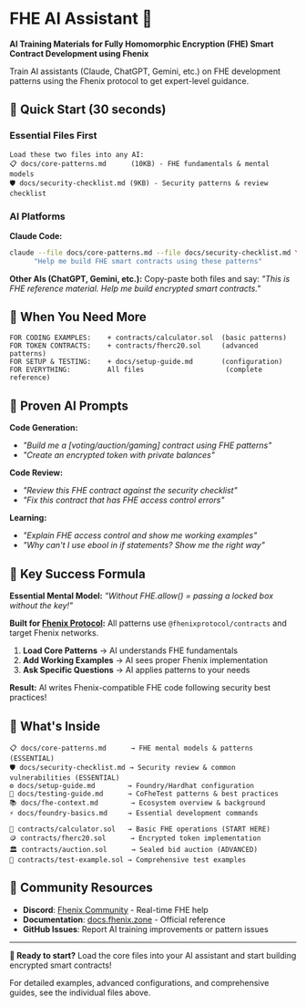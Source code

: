# FHE AI Assistant 🔐

**AI Training Materials for Fully Homomorphic Encryption (FHE) Smart Contract Development using Fhenix**

Train AI assistants (Claude, ChatGPT, Gemini, etc.) on FHE development patterns using the Fhenix protocol to get expert-level guidance.

## 🚀 Quick Start (30 seconds)

### Essential Files First
```
Load these two files into any AI:
📋 docs/core-patterns.md      (10KB) - FHE fundamentals & mental models
🛡️ docs/security-checklist.md (9KB) - Security patterns & review checklist
```

### AI Platforms

**Claude Code:**
```bash
claude --file docs/core-patterns.md --file docs/security-checklist.md \
      "Help me build FHE smart contracts using these patterns"
```

**Other AIs (ChatGPT, Gemini, etc.):**
Copy-paste both files and say: *"This is FHE reference material. Help me build encrypted smart contracts."*

## 📁 When You Need More

```
FOR CODING EXAMPLES:    + contracts/calculator.sol  (basic patterns)
FOR TOKEN CONTRACTS:    + contracts/fherc20.sol     (advanced patterns)  
FOR SETUP & TESTING:    + docs/setup-guide.md       (configuration)
FOR EVERYTHING:         All files                    (complete reference)
```

## 🎯 Proven AI Prompts

**Code Generation:**
- *"Build me a [voting/auction/gaming] contract using FHE patterns"*
- *"Create an encrypted token with private balances"*

**Code Review:**  
- *"Review this FHE contract against the security checklist"*
- *"Fix this contract that has FHE access control errors"*

**Learning:**
- *"Explain FHE access control and show me working examples"*
- *"Why can't I use ebool in if statements? Show me the right way"*

## 🔑 Key Success Formula

**Essential Mental Model:** *"Without FHE.allow() = passing a locked box without the key!"*

**Built for [Fhenix Protocol](https://www.fhenix.io/):** All patterns use `@fhenixprotocol/contracts` and target Fhenix networks.

1. **Load Core Patterns** → AI understands FHE fundamentals  
2. **Add Working Examples** → AI sees proper Fhenix implementation
3. **Ask Specific Questions** → AI applies patterns to your needs

**Result:** AI writes Fhenix-compatible FHE code following security best practices!

## 📁 What's Inside

```
📋 docs/core-patterns.md      → FHE mental models & patterns (ESSENTIAL)
🛡️ docs/security-checklist.md → Security review & common vulnerabilities (ESSENTIAL)  
⚙️ docs/setup-guide.md        → Foundry/Hardhat configuration
🧪 docs/testing-guide.md      → CoFheTest patterns & best practices
📚 docs/fhe-context.md        → Ecosystem overview & background
⚡ docs/foundry-basics.md     → Essential development commands

📝 contracts/calculator.sol   → Basic FHE operations (START HERE)
🪙 contracts/fherc20.sol      → Encrypted token implementation  
🏛️ contracts/auction.sol      → Sealed bid auction (ADVANCED)
🔧 contracts/test-example.sol → Comprehensive test examples
```

## 🤝 Community Resources

- **Discord**: [Fhenix Community](https://discord.gg/FuVgxrvJMY) - Real-time FHE help
- **Documentation**: [docs.fhenix.zone](https://docs.fhenix.zone) - Official reference
- **GitHub Issues**: Report AI training improvements or pattern issues

---

**🚀 Ready to start?** Load the core files into your AI assistant and start building encrypted smart contracts!

For detailed examples, advanced configurations, and comprehensive guides, see the individual files above.